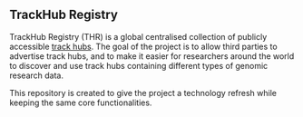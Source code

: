 ## TrackHub Registry

TrackHub Registry (THR) is a global centralised collection of publicly accessible [track hubs](http://genome.ucsc.edu/goldenPath/help/hgTrackHubHelp.html#Intro). The goal of the project is to allow third parties to advertise track hubs, and to make it easier for researchers around the world to discover and use track hubs containing different types of genomic research data.

This repository is created to give the project a technology refresh while keeping the same core functionalities.
